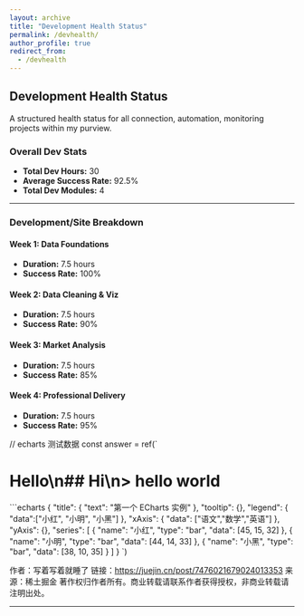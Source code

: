 ```yaml
---
layout: archive
title: "Development Health Status"
permalink: /devhealth/
author_profile: true
redirect_from:
  - /devhealth
---
```


## Development Health Status

A structured health status for all connection, automation, monitoring projects within my purview.

### Overall Dev Stats

* **Total Dev Hours:** 30
* **Average Success Rate:** 92.5%
* **Total Dev Modules:** 4

---

### Development/Site Breakdown

#### Week 1: Data Foundations
* **Duration:** 7.5 hours
* **Success Rate:** 100%

#### Week 2: Data Cleaning & Viz
* **Duration:** 7.5 hours
* **Success Rate:** 90%

#### Week 3: Market Analysis
* **Duration:** 7.5 hours
* **Success Rate:** 85%

#### Week 4: Professional Delivery
* **Duration:** 7.5 hours
* **Success Rate:** 95%

// echarts 测试数据
const answer = ref(`
# Hello\n## Hi\n> hello world
\`\`\`echarts
    {
        "title": {
            "text": "第一个 ECharts 实例"
        },
        "tooltip": {},
        "legend": {
            "data":["小红", "小明", "小黑"]
        },
        "xAxis": {
            "data": ["语文","数学","英语"]
        },
        "yAxis": {},
        "series": [
        {
            "name": "小红",
            "type": "bar",
            "data": [45, 15, 32]
        },
        {
            "name": "小明",
            "type": "bar",
            "data": [44, 14, 33]
        },
        {
            "name": "小黑",
            "type": "bar",
            "data": [38, 10, 35]
        }
        ]
    }
`)

作者：写着写着就睡了
链接：https://juejin.cn/post/7476021679024013353
来源：稀土掘金
著作权归作者所有。商业转载请联系作者获得授权，非商业转载请注明出处。

---

